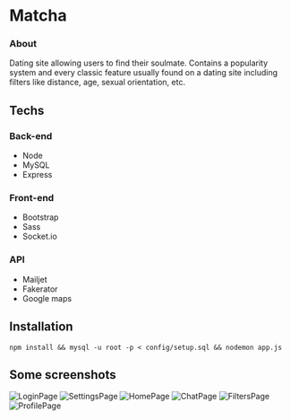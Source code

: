 # Matcha

### About

Dating site allowing users to find their soulmate. Contains a popularity system and every classic feature usually found on a dating site including filters like distance, age, sexual orientation, etc.

## Techs

### Back-end

- Node
- MySQL
- Express

### Front-end

- Bootstrap
- Sass
- Socket.io

### API

- Mailjet
- Fakerator
- Google maps

## Installation

`npm install && mysql -u root -p < config/setup.sql && nodemon app.js`

## Some screenshots

![LoginPage](https://i.imgur.com/zMwgnwJ.png)
![SettingsPage](https://i.imgur.com/k03A3UF.png)
![HomePage](https://i.imgur.com/e58lae1.png)
![ChatPage](https://i.imgur.com/CYoAN5r.png)
![FiltersPage](https://i.imgur.com/LfzTtvH.png)
![ProfilePage](https://i.imgur.com/V5gpBD8.png)
